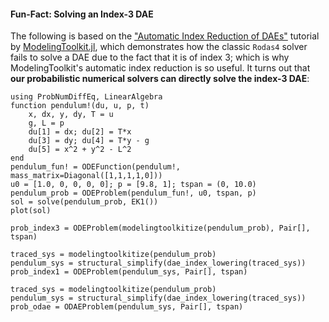 #### Fun-Fact: Solving an Index-3 DAE
The following is based on the
["Automatic Index Reduction of DAEs"](https://mtk.sciml.ai/stable/mtkitize_tutorials/modelingtoolkitize_index_reduction/)
tutorial by
[ModelingToolkit.jl](https://mtk.sciml.ai/stable/), which demonstrates how the classic `Rodas4` solver fails to solve a DAE due to the fact that it is of index 3; which is why ModelingToolkit's automatic index reduction is so useful.
It turns out that __our probabilistic numerical solvers can directly solve the index-3 DAE__:
```@example 2
using ProbNumDiffEq, LinearAlgebra
function pendulum!(du, u, p, t)
    x, dx, y, dy, T = u
    g, L = p
    du[1] = dx; du[2] = T*x
    du[3] = dy; du[4] = T*y - g
    du[5] = x^2 + y^2 - L^2
end
pendulum_fun! = ODEFunction(pendulum!, mass_matrix=Diagonal([1,1,1,1,0]))
u0 = [1.0, 0, 0, 0, 0]; p = [9.8, 1]; tspan = (0, 10.0)
pendulum_prob = ODEProblem(pendulum_fun!, u0, tspan, p)
sol = solve(pendulum_prob, EK1())
plot(sol)
```


```@example 2
prob_index3 = ODEProblem(modelingtoolkitize(pendulum_prob), Pair[], tspan)

traced_sys = modelingtoolkitize(pendulum_prob)
pendulum_sys = structural_simplify(dae_index_lowering(traced_sys))
prob_index1 = ODEProblem(pendulum_sys, Pair[], tspan)

traced_sys = modelingtoolkitize(pendulum_prob)
pendulum_sys = structural_simplify(dae_index_lowering(traced_sys))
prob_odae = ODAEProblem(pendulum_sys, Pair[], tspan)
```
